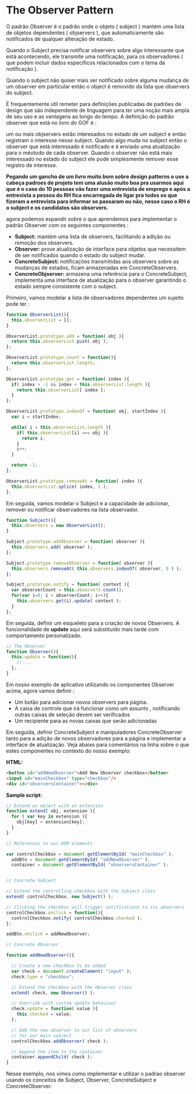 # The Observer Pattern

O padrão Observer é o padrão onde o objeto ( subject ) mantém uma lista de objetos dependentes ( objservers ), que automaticamente são notificados de qualquer alteração de estado.

Quando o Subject precisa notificar observers sobre algo interessante que está acontecendo, ele transmite uma notificação, para os observadores ( que podem incluir dados específicos relacionados com o tema da notificação ).

Quando o subject não quiser mais ser notificado sobre alguma mudança de um observer em particular então o object é removido da lista que observers do subject.


É frequentemente útil remeter para definições publicadas de padrões de design que são independente de linguagem para ter uma noção  mais ampla de seu uso e as vantagens ao longo do tempo. A definição do padrão observer que está no livro do GOF é :

um ou mais objservers estão interesados no estado de um subject e então registram o interesse nesse subject. Quando algo muda no subject então o observer que está interessado é notificado e é enviado uma atualização para o méotodo de cada observer. Quando o observer não está mais interessado no estado do subject ele pode simplesmente remover esse registro de interesse.

<b>Pegando um gancho de um livro muito bom sobre design patterns o use a cabeça padroes de projeto tem uma alusão muito boa pra usarmos aqui que é o caso do 10 pessoas vão fazer uma entrevista de emprego e após a entrevista a pessoa do RH fica encarregada de ligar pra todos os que fizeram a entrevista para informar se passaram ou não, nesse caso o RH é o subject e os candidatos são observers. </b>

agora podemos expandir sobre o que aprendemos para implementar o padrão Observer com os seguintes componentes :

<ul>
<li><b>Subject:</b> mantém uma lista de observers, facilitando a adição ou remoção dos observers.</li>
<li><b>Observer:</b> prove atualização de interface para objetos que necessitem de ser notificados quando o estado do subject mudar.</li>
<li><b>ConcreteSubject:</b> notificações transmitidas aos observers sobre as mudanças de estados, ficam armazenadas em ConcreteObservers.</li>
<li><b>ConcreteObjserver:</b> armazena uma referência para o ConcreteSubject, implementa uma interface de atualização para o observer
garantindo o estado sempre consistente com o subject.</li>
</ul>

Primeiro, vamos modelar a lista de observadores dependentes um sujeito pode ter :

````js
function ObserverList(){
  this.observerList = [];
}

ObserverList.prototype.add = function( obj ){
  return this.observerList.push( obj );
};

ObserverList.prototype.count = function(){
  return this.observerList.length;
};

ObserverList.prototype.get = function( index ){
  if( index > -1 && index < this.observerList.length ){
    return this.observerList[ index ];
  }
};

ObserverList.prototype.indexOf = function( obj, startIndex ){
  var i = startIndex;

  while( i < this.observerList.length ){
    if( this.observerList[i] === obj ){
      return i;
    }
    i++;
  }

  return -1;
};

ObserverList.prototype.removeAt = function( index ){
  this.observerList.splice( index, 1 );
};
````

Em seguida, vamos modelar o Subject e a capacidade de adicionar, remover ou notificar observadores na lista observador.

````js
function Subject(){
  this.observers = new ObserverList();
}

Subject.prototype.addObserver = function( observer ){
  this.observers.add( observer );
};

Subject.prototype.removeObserver = function( observer ){
  this.observers.removeAt( this.observers.indexOf( observer, 0 ) );
};

Subject.prototype.notify = function( context ){
  var observerCount = this.observers.count();
  for(var i=0; i < observerCount; i++){
    this.observers.get(i).update( context );
  }
};
````

Em seguida, definir um esqueleto para a criação de novos Observers. A funcionalidade de <b>update</b> aqui será substituído mais tarde com comportamento personalizado.

````js
// The Observer
function Observer(){
  this.update = function(){
    // ...
  };
}
````

Em nosso exemplo de aplicativo utilizando os componentes Observer acima, agora vamos definir :

<ul>
<li>Um botão para adicionar novos observers para página.</li>
<li>A caixa de controle que irá funcionar como um assunto , notificando outras caixas de seleção devem ser verificados </li>
<li>Um recipiente para as novas caixas que serão adicionadas</li>
</ul>

Em seguida, definir ConcreteSubject e manipuladores ConcreteObserver tanto para a adição de novos observadores para a página e implementar a interface de atualização. Veja abaixo para comentários na linha sobre o que estes componentes no contexto do nosso exemplo:

<b>HTML:</b>
````html
<button id="addNewObserver">Add New Observer checkbox</button>
<input id="mainCheckbox" type="checkbox"/>
<div id="observersContainer"></div>
````

<b>Sample script:</b>
````js
// Extend an object with an extension
function extend( obj, extension ){
  for ( var key in extension ){
    obj[key] = extension[key];
  }
}

// References to our DOM elements

var controlCheckbox = document.getElementById( "mainCheckbox" ),
  addBtn = document.getElementById( "addNewObserver" ),
  container = document.getElementById( "observersContainer" );


// Concrete Subject

// Extend the controlling checkbox with the Subject class
extend( controlCheckbox, new Subject() );

// Clicking the checkbox will trigger notifications to its observers
controlCheckbox.onclick = function(){
  controlCheckbox.notify( controlCheckbox.checked );
};

addBtn.onclick = addNewObserver;

// Concrete Observer

function addNewObserver(){

  // Create a new checkbox to be added
  var check = document.createElement( "input" );
  check.type = "checkbox";

  // Extend the checkbox with the Observer class
  extend( check, new Observer() );

  // Override with custom update behaviour
  check.update = function( value ){
    this.checked = value;
  };

  // Add the new observer to our list of observers
  // for our main subject
  controlCheckbox.addObserver( check );

  // Append the item to the container
  container.appendChild( check );
}
````

Nesse exemplo, nos vimos como implementar e utilizar o padrao observer usando os conceitos de Subject, Observer, ConcreteSubject e ConcreteObserver.
